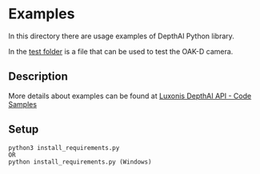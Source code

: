 # Examples

In this directory there are usage examples of DepthAI Python library.

In the [test folder](https://github.com/amg1998/BUSeniorDesign-ViSiO-21-22/tree/main/examples/test) is a file that can be used to test the OAK-D camera.

## Description

More details about examples can be found at [Luxonis DepthAI API - Code Samples](https://docs.luxonis.com/projects/api/en/latest/tutorials/code_samples/)

## Setup

```
python3 install_requirements.py
OR
python install_requirements.py (Windows)

```
